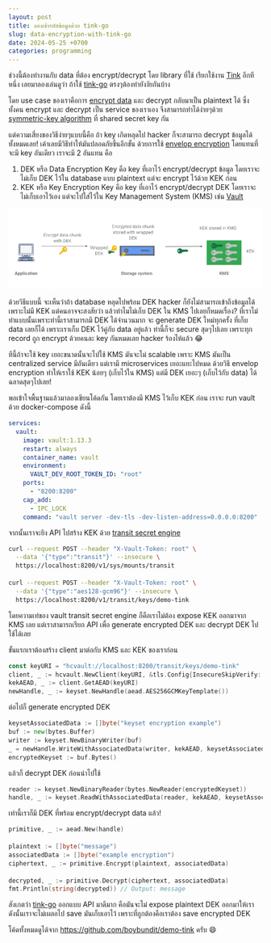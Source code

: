 ```yaml
---
layout: post
title: ลองเข้ารหัสข้อมูลด้วย tink-go
slug: data-encryption-with-tink-go
date: 2024-05-25 +0700
categories: programming
---
```


ช่วงนี้ต้องทำงานกับ data ที่ต้อง encrypt/decrypt โดย library ที่ใช้ เรียกใช้งาน [Tink](https://developers.google.com/tink) อีกทีหนึ่ง เลยมาลองเล่นดูว่า ถ้าใช้ [tink-go](https://github.com/tink-crypto/tink-go) ตรงๆต้องทำยังงัยกันบ้าง

โดย use case ของเราคือการ [encrypt data](https://developers.google.com/tink/encrypt-data) และ decrypt กลับมาเป็น plaintext ได้ ซึ่งทั้งคน encrypt และ decrypt เป็น service ของเราเอง จึงสามารถทำได้ง่ายๆด้วย [symmetric-key algorithm](https://en.wikipedia.org/wiki/Symmetric-key_algorithm) ที่ shared secret key กัน

แต่ความเสี่ยงของวิธีง่ายๆแบบนี้คือ ถ้า key เกิดหลุดไป hacker ก็จะสามารถ decrypt ข้อมูลได้ทั้งหมดเลย! เค้าเลยมีวิธีทำให้มันปลอดภัยขึ้นอีกขั้น ด้วยการใช้ [envelop encryption](https://cloud.google.com/kms/docs/envelope-encryption) โดยแทนที่จะมี key อันเดียว เราจะมี 2 อันแทน คือ

1. DEK หรือ Data Encryption Key คือ key ที่เอาไว้ encrypt/decrypt ข้อมูล โดยเราจะไม่เก็บ DEK ไว้ใน database แบบ plaintext แต่จะ encrypt ไว้ด้วย KEK ก่อน
2. KEK หรือ Key Encryption Key คือ key ที่เอาไว้ encrypt/decrypt DEK โดยเราจะไม่เก็บเอาไว้เอง แต่จะไปใส่ไว้ใน Key Management System (KMS) เช่น [Vault](https://www.vaultproject.io/)

![image](assets/images/2024-05-25-data-encryption-with-tink-go/envelope-encyption.png "https://cloud.google.com/kms/docs/envelope-encryption")

ด้วยวิธีแบบนี้ จะเห็นว่าถ้า database หลุดไปพร้อม DEK hacker ก็ยังไม่สามารถเข้าถึงข้อมูลได้เพราะไม่มี KEK แต่คนอาจจะสงสัยว่า แล้วทำไมไม่เก็บ DEK ใน KMS ไปเลยก็หมดเรื่อง? ที่เราไม่ทำแบบนั้นเพราะท่านี้เราสามารถมี DEK ได้จำนวนมาก จะ generate DEK ใหม่ทุกครั้ง ที่เก็บ data เลยก็ได้ เพราะเราเก็บ DEK ไว้คู่กับ data อยู่แล้ว ท่านี้ก็จะ secure สุดๆไปเลย เพราะทุก record ถูก encrypt ด้วยคนละ key กันหมดเลย hacker ร้องไห้แล้ว 😂

ทีนี้ถ้าจะใช้ key เยอะขนาดนั้นจะไปใช้ KMS มันจะไม่ scalable เพราะ KMS มันเป็น centralized service มีอันเดียว แต่เรามี microservices เยอะแยะไปหมด ด้วยวิธี envelop encryption ทำให้เราใช้ KEK น้อยๆ (เก็บไว้ใน KMS) แต่มี DEK เยอะๆ (เก็บไว้กับ data) ได้ ฉลาดสุดๆไปเลย!

พอเข้าใจพื้นฐานแล้วมาลองเขียนโค้ดกัน โดยเราต้องมี KMS ไว้เก็บ KEK ก่อน เราจะ run vault ด้วย docker-compose ดังนี้

```yaml
services:
  vault:
    image: vault:1.13.3
    restart: always
    container_name: vault
    environment:
      VAULT_DEV_ROOT_TOKEN_ID: "root"
    ports:
      - "8200:8200"
    cap_add:
      - IPC_LOCK
    command: "vault server -dev-tls -dev-listen-address=0.0.0.0:8200"
```

จากนั้นเราจะยิง API ไปสร้าง KEK ด้วย [transit secret engine](https://developer.hashicorp.com/vault/docs/secrets/transit)

```sh
curl --request POST --header "X-Vault-Token: root" \
  --data '{"type":"transit"}' --insecure \
  https://localhost:8200/v1/sys/mounts/transit

curl --request POST --header "X-Vault-Token: root" \
  --data '{"type":"aes128-gcm96"}' --insecure \
  https://localhost:8200/v1/transit/keys/demo-tink
```

โดยความเท่ของ vault transit secret engine ก็คือเราไม่ต้อง expose KEK ออกมาจาก KMS เลย แต่เราสามารถเรียก API เพื่อ generate encrypted DEK และ decrypt DEK ไปใช้ได้เลย

ขั้นแรกเราต้องสร้าง client มาต่อกับ KMS และ KEK ของเราก่อน

```go
const keyURI = "hcvault://localhost:8200/transit/keys/demo-tink"
client, _ := hcvault.NewClient(keyURI, &tls.Config{InsecureSkipVerify: true}, "root")
kekAEAD, _ := client.GetAEAD(keyURI)
newHandle, _ := keyset.NewHandle(aead.AES256GCMKeyTemplate())
```

ต่อไปก็ generate encrypted DEK

```go
keysetAssociatedData := []byte("keyset encryption example")
buf := new(bytes.Buffer)
writer := keyset.NewBinaryWriter(buf)
_ = newHandle.WriteWithAssociatedData(writer, kekAEAD, keysetAssociatedData)
encryptedKeyset := buf.Bytes()
```

แล้วก็ decrypt DEK ก่อนนำไปใช้

```go
reader := keyset.NewBinaryReader(bytes.NewReader(encryptedKeyset))
handle, _ := keyset.ReadWithAssociatedData(reader, kekAEAD, keysetAssociatedData)
```

เท่านี้เราก็มี DEK ที่พร้อม encrypt/decrypt data แล้ว!

```go
primitive, _ := aead.New(handle)

plaintext := []byte("message")
associatedData := []byte("example encryption")
ciphertext, _ := primitive.Encrypt(plaintext, associatedData)

decrypted, _ := primitive.Decrypt(ciphertext, associatedData)
fmt.Println(string(decrypted)) // Output: message
```

สังเกตว่า [tink-go](https://github.com/tink-crypto/tink-go) ออกแบบ API มาดีมาก คือมันจะไม่ expose plaintext DEK ออกมาให้เรา ดังนั้นเราจะไม่เผลอไป save มันเก็บเอาไว้ เพราะที่ถูกต้องคือเราต้อง save encrypted DEK

โค้ดทั้งหมดดูได้จาก <https://github.com/boybundit/demo-tink> ครับ 😄
